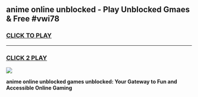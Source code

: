 
## anime online unblocked - Play Unblocked Gmaes & Free #vwi78
<h3>
<a href="https://news.freeplayer.one?title=anime_online_unblocked&ref=27F">CLICK TO PLAY</a></h3>
<hr>

<h3>
<a href="https://news.freeplayer.one?title=anime_online_unblocked&ref=27F">CLICK 2 PLAY</a>
  
</h3>

<a href="https://news.freeplayer.one?title=anime_online_unblocked&ref=27F/"><img src="https://clearcache.store/games.png"></a>


**anime online unblocked games unblocked: Your Gateway to Fun and Accessible Online Gaming**
